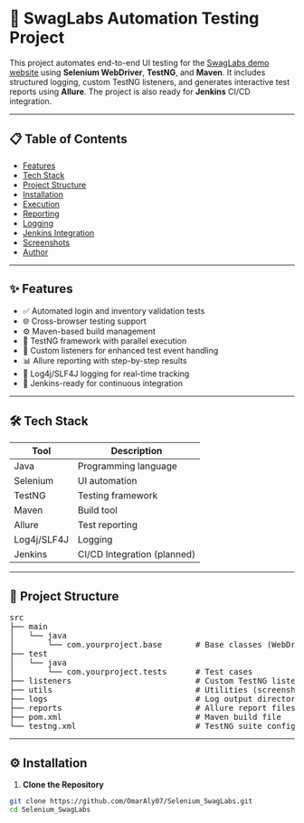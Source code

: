# 🧪 SwagLabs Automation Testing Project

This project automates end-to-end UI testing for the [SwagLabs demo website](https://www.saucedemo.com/) using **Selenium WebDriver**, **TestNG**, and **Maven**. It includes structured logging, custom TestNG listeners, and generates interactive test reports using **Allure**. The project is also ready for **Jenkins** CI/CD integration.

---

## 📋 Table of Contents
- [Features](#features)
- [Tech Stack](#tech-stack)
- [Project Structure](#project-structure)
- [Installation](#installation)
- [Execution](#execution)
- [Reporting](#reporting)
- [Logging](#logging)
- [Jenkins Integration](#jenkins-integration)
- [Screenshots](#screenshots)
- [Author](#author)

---

## ✨ Features

- ✅ Automated login and inventory validation tests
- 🌐 Cross-browser testing support
- ⚙️ Maven-based build management
- 🧪 TestNG framework with parallel execution
- 📝 Custom listeners for enhanced test event handling
- 📊 Allure reporting with step-by-step results
- 📁 Log4j/SLF4J logging for real-time tracking
- 🔁 Jenkins-ready for continuous integration

---

## 🛠️ Tech Stack

| Tool         | Description                        |
|--------------|------------------------------------|
| Java         | Programming language               |
| Selenium     | UI automation                      |
| TestNG       | Testing framework                  |
| Maven        | Build tool                         |
| Allure       | Test reporting                     |
| Log4j/SLF4J  | Logging                            |
| Jenkins      | CI/CD Integration (planned)        |

---

## 📁 Project Structure

<pre>
src
├── main
│   └── java
│       └── com.yourproject.base       # Base classes (WebDriver manager, config)
├── test
│   └── java
│       └── com.yourproject.tests      # Test cases
├── listeners                          # Custom TestNG listeners
├── utils                              # Utilities (screenshots, waits, etc.)
├── logs                               # Log output directory
├── reports                            # Allure report files
├── pom.xml                            # Maven build file
└── testng.xml                         # TestNG suite configuration
</pre>

---

## ⚙️ Installation

1. **Clone the Repository**
```bash
git clone https://github.com/OmarAly07/Selenium_SwagLabs.git
cd Selenium_SwagLabs
